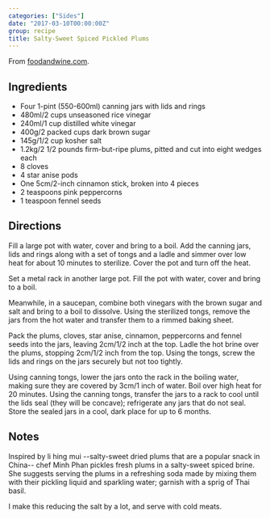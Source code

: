 ```yaml
---
categories: ["Sides"]
date: "2017-03-10T00:00:00Z"
group: recipe
title: Salty-Sweet Spiced Pickled Plums
---
```


From
[foodandwine.com](http://www.foodandwine.com/recipes/salty-sweet-spiced-pickled-plums).

## Ingredients

- Four 1-pint (550-600ml) canning jars with lids and rings
- 480ml/2 cups unseasoned rice vinegar
- 240ml/1 cup distilled white vinegar
- 400g/2 packed cups dark brown sugar
- 145g/1/2 cup kosher salt
- 1.2kg/2 1/2 pounds firm-but-ripe plums, pitted and cut into eight wedges each
- 8 cloves
- 4 star anise pods
- One 5cm/2-inch cinnamon stick, broken into 4 pieces
- 2 teaspoons pink peppercorns
- 1 teaspoon fennel seeds

## Directions

Fill a large pot with water, cover and bring to a boil. Add the
canning jars, lids and rings along with a set of tongs and a ladle and
simmer over low heat for about 10 minutes to sterilize. Cover the pot
and turn off the heat.

Set a metal rack in another large pot. Fill the pot with water, cover
and bring to a boil.

Meanwhile, in a saucepan, combine both vinegars with the brown sugar
and salt and bring to a boil to dissolve. Using the sterilized tongs,
remove the jars from the hot water and transfer them to a rimmed
baking sheet.

Pack the plums, cloves, star anise, cinnamon, peppercorns and fennel
seeds into the jars, leaving 2cm/1/2 inch at the top. Ladle the hot brine
over the plums, stopping 2cm/1/2 inch from the top. Using the tongs, screw
the lids and rings on the jars securely but not too tightly.

Using canning tongs, lower the jars onto the rack in the boiling
water, making sure they are covered by 3cm/1 inch of water. Boil over high
heat for 20 minutes. Using the canning tongs, transfer the jars to a
rack to cool until the lids seal (they will be concave); refrigerate
any jars that do not seal. Store the sealed jars in a cool, dark place
for up to 6 months.

## Notes

Inspired by li hing mui --salty-sweet dried plums that are a popular
snack in China-- chef Minh Phan pickles fresh plums in a salty-sweet
spiced brine. She suggests serving the plums in a refreshing soda made
by mixing them with their pickling liquid and sparkling water; garnish
with a sprig of Thai basil.

I make this reducing the salt by a lot, and serve with cold meats.
